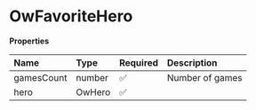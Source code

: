 # OwFavoriteHero

**Properties**

| Name       | Type   | Required | Description     |
| :--------- | :----- | :------- | :-------------- |
| gamesCount | number | ✅       | Number of games |
| hero       | OwHero | ✅       |                 |

<!-- This file was generated by liblab | https://liblab.com/ -->

